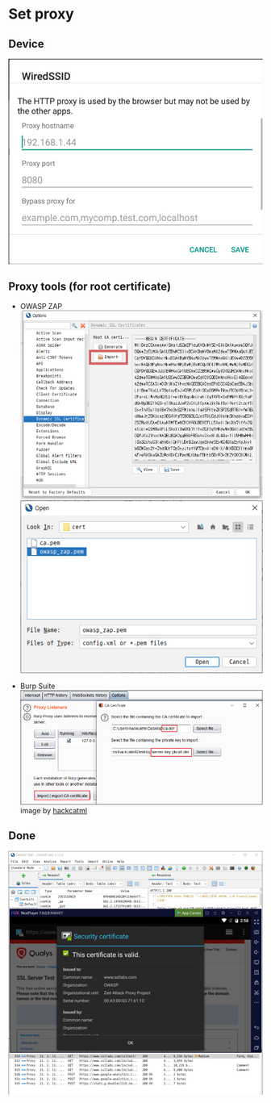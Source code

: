 # Set proxy

## Device

![prx](../img/prx.jpg)

## Proxy tools (for root certificate)

-   OWASP ZAP    
![zap01](../img/001.png)
![zap02](../img/002.png)

-   Burp Suite  
    ![burp01](../img/003.png)
    image by [hackcatml](https://hackcatml.tistory.com/m/37)

## Done

![rst](../img/rst.jpg)
